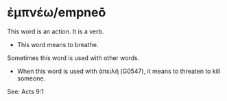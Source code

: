 # ἐμπνέω/empneō
This word is an action. It is a verb.
* This word means to breathe.

Sometimes this word is used with other words.
* When this word is used with ἀπειλῆ (G0547), it means to threaten to kill someone.

See: Acts 9:1
